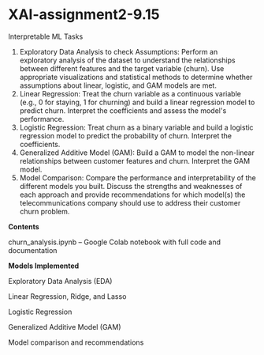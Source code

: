 # XAI-assignment2-9.15
Interpretable ML
Tasks

1. Exploratory Data Analysis to check Assumptions: Perform an exploratory analysis of the dataset to understand the relationships between different features and the target variable (churn). Use appropriate visualizations and statistical methods to determine whether assumptions about linear, logistic, and GAM models are met. 
2. Linear Regression: Treat the churn variable as a continuous variable (e.g., 0 for staying, 1 for churning) and build a linear regression model to predict churn. Interpret the coefficients and assess the model's performance.
3. Logistic Regression: Treat churn as a binary variable and build a logistic regression model to predict the probability of churn. Interpret the coefficients.
4. Generalized Additive Model (GAM): Build a GAM to model the non-linear relationships between customer features and churn. Interpret the GAM model. 
5. Model Comparison: Compare the performance and interpretability of the different models you built. Discuss the strengths and weaknesses of each approach and provide recommendations for which model(s) the telecommunications company should use to address their customer churn problem.


**Contents**

churn_analysis.ipynb – Google Colab notebook with full code and documentation

**Models Implemented**

Exploratory Data Analysis (EDA)

Linear Regression, Ridge, and Lasso

Logistic Regression

Generalized Additive Model (GAM)

Model comparison and recommendations
